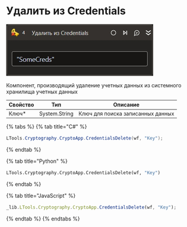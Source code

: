 # Удалить из Credentials

![](../../../resources/activities/basic/crypto/delete-credentials.png)

Компонент, производящий удаление учетных данных из системного хранилища учетных данных

| Свойство | Тип           | Описание                           |
| -------- | ------------- | ---------------------------------- |
| Ключ\*   | System.String | Ключ для поиска записанных данных  |

{% tabs %}
{% tab title="C#" %}
```csharp
LTools.Cryptography.CryptoApp.CredentialsDelete(wf, "Key");
```
{% endtab %}

{% tab title="Python" %}
```python
LTools.Cryptography.CryptoApp.CredentialsDelete(wf, "Key")
```
{% endtab %}

{% tab title="JavaScript" %}
```javascript
_lib.LTools.Cryptography.CryptoApp.CredentialsDelete(wf, "Key");
```
{% endtab %}
{% endtabs %}
